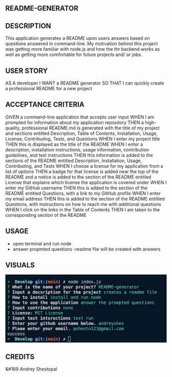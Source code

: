 ## README-GENERATOR

## DESCRIPTION

This application generates a README upon users answers based on questions answered in command-line.
My motivation behind this project was getting more familiar with node.js and how the thr backend works as well as getting more comfortable for future projects and/ or jobs.

## USER STORY

AS A developer
I WANT a README generator
SO THAT I can quickly create a professional README for a new project

## ACCEPTANCE CRITERIA

GIVEN a command-line application that accepts user input
WHEN I am prompted for information about my application repository
THEN a high-quality, professional README.md is generated with the title of my project and sections entitled Description, Table of Contents, Installation, Usage, License, Contributing, Tests, and Questions
WHEN I enter my project title
THEN this is displayed as the title of the README
WHEN I enter a description, installation instructions, usage information, contribution guidelines, and test instructions
THEN this information is added to the sections of the README entitled Description, Installation, Usage, Contributing, and Tests
WHEN I choose a license for my application from a list of options
THEN a badge for that license is added near the top of the README and a notice is added to the section of the README entitled License that explains which license the application is covered under
WHEN I enter my GitHub username
THEN this is added to the section of the README entitled Questions, with a link to my GitHub profile
WHEN I enter my email address
THEN this is added to the section of the README entitled Questions, with instructions on how to reach me with additional questions
WHEN I click on the links in the Table of Contents
THEN I am taken to the corresponding section of the README

## USAGE

- open terminal and run node
- answer propmted questions
  -readme file will be created with answers

## VISUALS

 <img src="Develop/images/Screenshot 2023-03-03 at 12.26.36 PM.png" alt="terminal images">

## CREDITS

&#169 Andrey Shestopal
